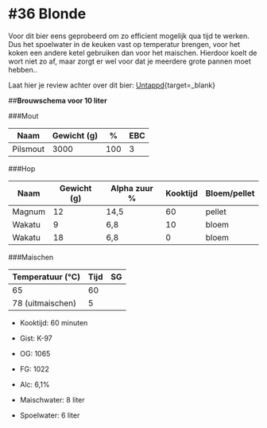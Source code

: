 # #36 Blonde

Voor dit bier eens geprobeerd om zo efficient mogelijk qua tijd te werken. Dus het spoelwater in de keuken vast op temperatur brengen, voor het koken een andere ketel gebruiken dan voor het maischen. Hierdoor koelt de wort niet zo af, maar zorgt er wel voor dat je meerdere grote pannen moet hebben..



Laat hier je review achter over dit bier:
[Untappd](https://untappd.com/b/brouwerij-robier-blonde/5593408){target=_blank}



##**Brouwschema voor 10 liter**


###Mout

Naam | Gewicht (g) | % | EBC
------------ | ---- | --- | ------------
Pilsmout | 3000 | 100| 3


###Hop

Naam | Gewicht (g) | Alpha zuur % | Kooktijd | Bloem/pellet
------------ | ---- | --- | ---- | ------------
Magnum | 12 | 14,5 | 60 | pellet
Wakatu | 9 | 6,8 | 10 | bloem
Wakatu | 18 | 6,8 | 0 | bloem

###Maischen

Temperatuur (°C) | Tijd | SG
------------ | ---- | ------------
65 | 60 | 
78 (uitmaischen) | 5 |

- Kooktijd: 60 minuten
- Gist: K-97
- OG: 1065
- FG: 1022
- Alc: 6,1%

- Maischwater: 8 liter
- Spoelwater: 6 liter